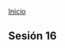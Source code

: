 <!-- No borrar o modificar -->
[Inicio](./index.md)

## Sesión 16 


<!-- Su documentación aquí -->



